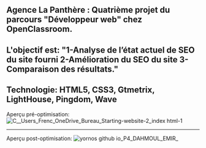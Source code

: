 Agence La Panthère : Quatrième projet du parcours "Développeur web" chez OpenClassroom.
----------------------------------------------------------------------------------------------------------------
L'objectif est: 
"1-Analyse de l’état actuel de SEO du site fourni
2-Amélioration du SEO du site
3-Comparaison des résultats."
----------------------------------------------------------------------------------------------------------------
Technologie: HTML5, CSS3, Gtmetrix, LightHouse, Pingdom, Wave
----------------------------------------------------------------------------------------------------------------
Aperçu pré-optimisation:![C__Users_Frenc_OneDrive_Bureau_Starting-website-2_index html-_1_](https://user-images.githubusercontent.com/96071035/160712827-92abafc7-73f0-4b2f-9d85-7248b7b71755.jpeg)

-----------------------------------------------------------------------------------------------------------------

Aperçu post-optimisation:
![yornos github io_P4_DAHMOUL_EMIR_](https://user-images.githubusercontent.com/96071035/159842243-2d0e1613-d04b-49e8-9e2b-2a2ed54569d0.png)
